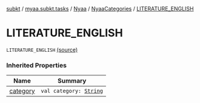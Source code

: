 [subkt](../../../index.md) / [myaa.subkt.tasks](../../index.md) / [Nyaa](../index.md) / [NyaaCategories](index.md) / [LITERATURE_ENGLISH](./-l-i-t-e-r-a-t-u-r-e_-e-n-g-l-i-s-h.md)

# LITERATURE_ENGLISH

`LITERATURE_ENGLISH` [(source)](https://github.com/Myaamori/SubKt/blob/0.1.10/src/main/kotlin/myaa/subkt/tasks/tasks.kt#L787)

### Inherited Properties

| Name | Summary |
|---|---|
| [category](category.md) | `val category: `[`String`](https://kotlinlang.org/api/latest/jvm/stdlib/kotlin/-string/index.html) |
